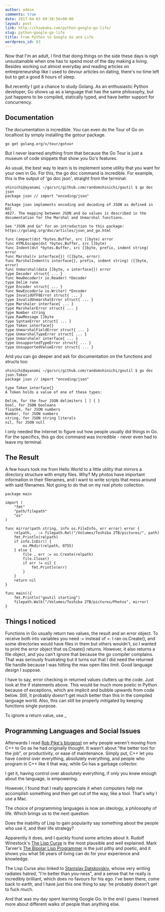 ```yaml
---
author: admin
comments: true
date: 2017-04-03 09:38:56+00:00
layout: post
link: http://chiwbaka.com/python-google-go-life/
slug: python-google-go-life
title: From Python to Google Go and Life
wordpress_id: 83
---
```


Now that I'm an adult, I find that doing things on the side these days is nigh unsustainable when one has to spend most of the day making a living. Besides working out almost everyday and reading articles on entrepreneurship like I used to devour articles on dating, there's no time left but to get a good 8 hours of sleep.

But recently I got a chance to study Golang. As an enthusiastic Python developer, Go shows up as a language that has the same philosophy, but just happens to be compiled, statically typed, and have better support for concurrency.


## Documentation


The documentation is incredible. You can even do the Tour of Go on localhost by simply installing the gotour package.

`go get golang.org/x/tour/gotour`

But I never learned anything from that because the Go Tour is just a museum of code snippets that show you Go's features.

As usual, the best way to learn is to implement some utility that you want for your own in Go. For this, the go doc command is incredible. For example, this is the output of 'go doc json', straight from the terminal:

    
    shinichi@ayanami ~/go/src/github.com/randomshinichi/goutil $ go doc json
    package json // import "encoding/json"
    
    Package json implements encoding and decoding of JSON as defined in RFC
    4627. The mapping between JSON and Go values is described in the
    documentation for the Marshal and Unmarshal functions.
    
    See "JSON and Go" for an introduction to this package:
    https://golang.org/doc/articles/json_and_go.html
    
    func Compact(dst *bytes.Buffer, src []byte) error
    func HTMLEscape(dst *bytes.Buffer, src []byte)
    func Indent(dst *bytes.Buffer, src []byte, prefix, indent string) error
    func Marshal(v interface{}) ([]byte, error)
    func MarshalIndent(v interface{}, prefix, indent string) ([]byte, error)
    func Unmarshal(data []byte, v interface{}) error
    type Decoder struct{ ... }
    func NewDecoder(r io.Reader) *Decoder
    type Delim rune
    type Encoder struct{ ... }
    func NewEncoder(w io.Writer) *Encoder
    type InvalidUTF8Error struct{ ... }
    type InvalidUnmarshalError struct{ ... }
    type Marshaler interface{ ... }
    type MarshalerError struct{ ... }
    type Number string
    type RawMessage []byte
    type SyntaxError struct{ ... }
    type Token interface{}
    type UnmarshalFieldError struct{ ... }
    type UnmarshalTypeError struct{ ... }
    type Unmarshaler interface{ ... }
    type UnsupportedTypeError struct{ ... }
    type UnsupportedValueError struct{ ... }
    


And you can go deeper and ask for documentation on the functions and structs too:

    
    shinichi@ayanami ~/go/src/github.com/randomshinichi/goutil $ go doc json.Token
    package json // import "encoding/json"
    
    type Token interface{}
    A Token holds a value of one of these types:
    
    Delim, for the four JSON delimiters [ ] { }
    bool, for JSON booleans
    float64, for JSON numbers
    Number, for JSON numbers
    string, for JSON string literals
    nil, for JSON null
    


I only needed the internet to figure out how people usually did things in Go. For the specifics, this go doc command was incredible - never even had to leave my terminal.


## The Result


A few hours took me from Hello World to a little utility that mirrors a directory structure with empty files. Why? My photos have important information in their filenames, and I want to write scripts that mess around with said filenames. Not going to do that on my real photo collection.

    
    package main
    
    import (
        "fmt"
        "path/filepath"
        "os"
    )
    
    func mirror(path string, info os.FileInfo, err error) error {
        relpath, _ := filepath.Rel("/Volumes/Toshiba 2TB/pictures/", path)
        fmt.Println(relpath)
        if info.IsDir() {
            os.Mkdir(relpath, 0755)
        } else {
            file , err := os.Create(relpath)
            file.Close()
            if err != nil {
                fmt.Println(err)
            }
        }
        return nil
    }
    
    func main(){
        fmt.Println("goutil starting")
        filepath.Walk("/Volumes/Toshiba 2TB/pictures/Photos", mirror)   
    }




## Things I noticed


Functions in Go usually return two values, the result and an error object. To receive both into variables you need := instead of =. I ran os.Create(), and some directories would have files in them but others wouldn't, so I wanted to print the error object that os.Create() returns. However, it also returns a file object, and you can't ignore that because the go compiler complains. That was seriously frustrating but it turns out that I did need the returned file handle because I was hitting the max open files limit. Good language design I suppose.

I have to say, error checking in returned values clutters up the code. Just look at the if statements above. This would be much more poetic in Python because of exceptions, which are implicit and bubble upwards from code below. Still, it probably doesn't get much better than this in the compiled language world. Also, this can still be properly mitigated by keeping functions single purpose.

To ignore a return value, use _


## Programming Languages and Social Issues


Afterwards I read [Rob Pike's blogpost](https://commandcenter.blogspot.de/2012/06/less-is-exponentially-more.html) on why people weren't moving from C++ to Go as he had originally thought. It wasn't about "the better tool for the job", or productivity, or ease of maintenance. Simply put, C++ let you have control over everything, absolutely everything, and people who program in C++ like it that way, while Go has a garbage collector.

I get it, having control over absolutely everything, if only you knew enough about the language, is empowering.

However, I found that I really appreciate it when computers help me accomplish something and then get out of the way, like a tool. That's why I use a Mac.

The choice of programming languages is now an ideology, a philosophy of life. Which brings us to the next question:

Does the inability of Lisp to gain popularity say something about the people who use it, and their life strategy?

Apparently it does, and I quickly found some articles about it.
Rudolf Winestock's [The Lisp Curse](http://www.winestockwebdesign.com/Essays/Lisp_Curse.html) is the most plausible and well explained.
Mark Tarver's [The Bipolar Lisp Programmer](http://marktarver.com/bipolar.html) is the just pithy and poetic, and it shows you what 56 years of living can do for your experience and knowledge.

The Lisp Curse also linked to [Stanislav Datskovskiy](http://www.loper-os.org/?p=69), whose very writing radiates hatred, "I'm better than you-ness", and a sense that he really is incredibly brilliant, which does no favours for his ego. I've been there, come back to earth, and I have just this one thing to say: he probably doesn't get to fuck much.

And that was my day spent learning Google Go. In the end I guess I learned more about different walks of people than anything else.
